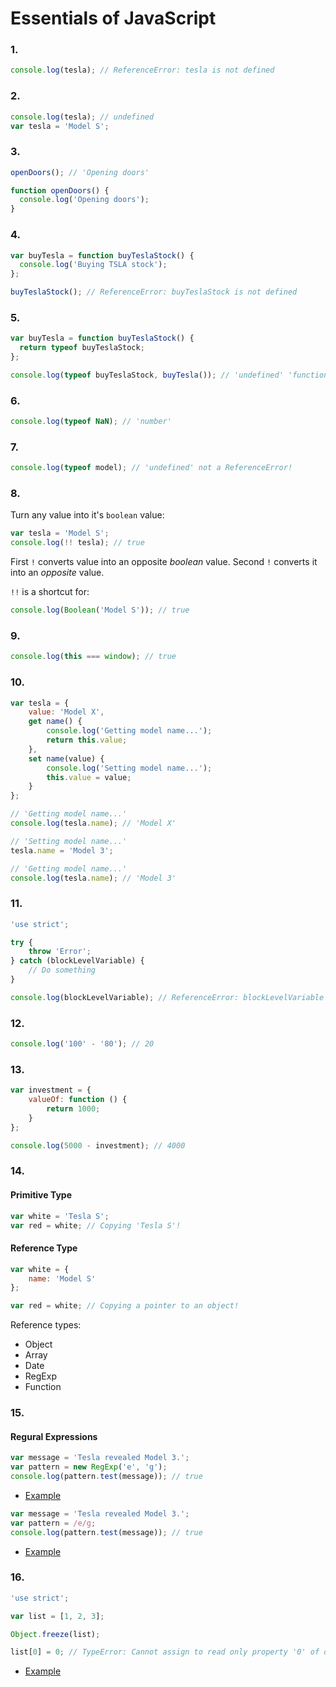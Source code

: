 # Essentials of JavaScript

### 1.
```js
console.log(tesla); // ReferenceError: tesla is not defined
```

### 2.
```js
console.log(tesla); // undefined
var tesla = 'Model S';
```

### 3.
```js
openDoors(); // 'Opening doors'

function openDoors() {
  console.log('Opening doors');
}
```

### 4.
```js
var buyTesla = function buyTeslaStock() {
  console.log('Buying TSLA stock');
};

buyTeslaStock(); // ReferenceError: buyTeslaStock is not defined
```

### 5.
```js
var buyTesla = function buyTeslaStock() {
  return typeof buyTeslaStock;
};

console.log(typeof buyTeslaStock, buyTesla()); // 'undefined' 'function'
```

### 6.
```js
console.log(typeof NaN); // 'number'
```

### 7.
```js
console.log(typeof model); // 'undefined' not a ReferenceError!
```

### 8.
Turn any value into it's `boolean` value:
```js
var tesla = 'Model S';
console.log(!! tesla); // true
```
First `!` converts value into an opposite _boolean_ value. Second `!` converts it into an _opposite_ value.

`!!` is a shortcut for:
```js
console.log(Boolean('Model S')); // true
```

### 9.
```js
console.log(this === window); // true
```

### 10.

```js
var tesla = {
    value: 'Model X',
    get name() {
    	console.log('Getting model name...');
        return this.value;
    },
    set name(value) {
    	console.log('Setting model name...');
        this.value = value;
    }
};

// 'Getting model name...'
console.log(tesla.name); // 'Model X'

// 'Setting model name...'
tesla.name = 'Model 3';

// 'Getting model name...'
console.log(tesla.name); // 'Model 3'
```

### 11.

```js
'use strict';

try {
	throw 'Error';
} catch (blockLevelVariable) {
	// Do something
}

console.log(blockLevelVariable); // ReferenceError: blockLevelVariable is not defined
```
### 12.

```js
console.log('100' - '80'); // 20
```

### 13.

```js
var investment = {
	valueOf: function () {
		return 1000;
	}
};

console.log(5000 - investment); // 4000
```

### 14.

#### Primitive Type

```js
var white = 'Tesla S';
var red = white; // Copying 'Tesla S'!
```

#### Reference Type

```js
var white = {
	name: 'Model S'
};

var red = white; // Copying a pointer to an object!
```

Reference types:
+ Object
+ Array
+ Date
+ RegExp
+ Function

### 15.

#### Regural Expressions

```js
var message = 'Tesla revealed Model 3.';
var pattern = new RegExp('e', 'g');
console.log(pattern.test(message)); // true
```

+ [Example](https://repl.it/CEXA)

```js
var message = 'Tesla revealed Model 3.';
var pattern = /e/g;
console.log(pattern.test(message)); // true
```

+ [Example](https://repl.it/CEXH)


### 16.

```js
'use strict';

var list = [1, 2, 3];

Object.freeze(list);

list[0] = 0; // TypeError: Cannot assign to read only property '0' of object '[object Array]'
```
+ [Example](https://repl.it/CMGz)

